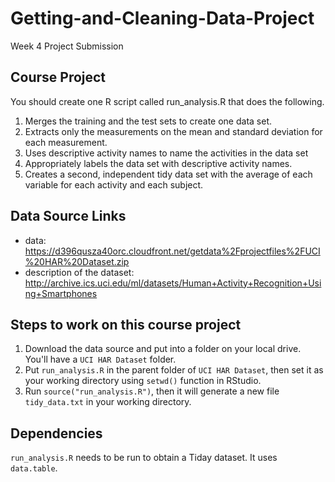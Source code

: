 # Getting-and-Cleaning-Data-Project
Week 4 Project Submission

## Course Project

You should create one R script called run_analysis.R that does the following.

1. Merges the training and the test sets to create one data set.
2. Extracts only the measurements on the mean and standard deviation for each measurement.
3. Uses descriptive activity names to name the activities in the data set
4. Appropriately labels the data set with descriptive activity names.
5. Creates a second, independent tidy data set with the average of each variable for each activity and each subject.

## Data Source Links

+ data: https://d396qusza40orc.cloudfront.net/getdata%2Fprojectfiles%2FUCI%20HAR%20Dataset.zip
+ description of the dataset: http://archive.ics.uci.edu/ml/datasets/Human+Activity+Recognition+Using+Smartphones

## Steps to work on this course project

1. Download the data source and put into a folder on your local drive. You'll have a ```UCI HAR Dataset``` folder.
2. Put ```run_analysis.R``` in the parent folder of ```UCI HAR Dataset```, then set it as your working directory using ```setwd()``` function in RStudio.
3. Run ```source("run_analysis.R")```, then it will generate a new file ```tidy_data.txt``` in your working directory.

## Dependencies

```run_analysis.R``` needs to be run to obtain a Tiday dataset. It uses ```data.table```. 
